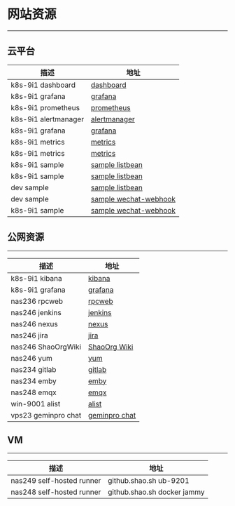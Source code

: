 # 网站资源
---
## 云平台
|描述|地址|
|  ----  | ----  |
|k8s-9i1 dashboard|[dashboard](https://dashboard.k8s-9i1.shao.sh)|
|k8s-9i1 grafana|[grafana](https://grafana.k8s-9i1.shao.sh)|
|k8s-9i1 prometheus|[prometheus](https://prometheus.k8s-9i1.shao.sh)|
|k8s-9i1 alertmanager|[alertmanager](https://alertmanager.k8s-9i1.shao.sh)|
|k8s-9i1 grafana|[grafana](https://grafana.k8s-9i1.shao.sh)|
|k8s-9i1 metrics|[metrics](https://metrics.k8s-9i1.shao.sh/metrics)|
|k8s-9i1 metrics|[metrics](http://192.168.50.28:28084/metrics)|
|k8s-9i1 sample|[sample listbean](https://sample.k8s-9i1.shao.sh/sample/webapi/sample/listbean)|
|k8s-9i1 sample|[sample listbean](http://192.168.50.28:18084/sample/webapi/sample/listbean)|
|dev sample|[sample listbean](http://192.168.10.103:18084/sample/webapi/sample/listbean)|
|dev sample|[sample wechat-webhook](http://192.168.10.103:18084/sample/webapi/sample/wechat-webhook)|
|k8s-9i1 sample|[sample wechat-webhook](https://sample.k8s-9i1.shao.sh/sample/webapi/sample/wechat-webhook)|

## 公网资源
---
|描述|地址|
|  ----  | ----  |
|k8s-9i1 kibana|[kibana](https://de.vicp.net:5601)|
|k8s-9i1 grafana|[grafana](https://de.vicp.net:53000)|
|nas236 rpcweb|[rpcweb](https://de.vicp.net:5001/rpcWeb/react/index.html)|
|nas246 jenkins|[jenkins](https://de.vicp.net:57899)|
|nas246 nexus|[nexus](https://de.vicp.net:58083)|
|nas246 jira|[jira](https://de.vicp.net:6586)|
|nas246 ShaoOrgWiki|[ShaoOrg Wiki](https://de.vicp.net:25053)|
|nas246 yum|[yum](http://de.vicp.net:39003)|
|nas234 gitlab|[gitlab](https://de.vicp.net:58443)|
|nas234 emby|[emby](https://de.vicp.net:48096)|
|nas248 emqx|[emqx](https://de.vicp.net:18083)|
|win-9001 alist|[alist](https://de.vicp.net:5244)|
|vps23 geminpro chat|[geminpro chat](https://de.vicp.net:3030)|

## VM
---
|描述|地址|
|  ----  | ----  |
|nas249 self-hosted runner|github.shao.sh ub-9201|
|nas248 self-hosted runner|github.shao.sh docker jammy|
